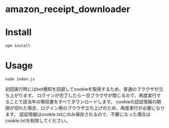 # amazon_receipt_downloader

# Install

```
npm install
```

# Usage

```
node index.js
```

初回実行時にはbot検知を回避してcookieを取得するため、普通のブラウザが立ち上がります。
ログインが完了したら一旦ブラウザが閉じるので、再度実行することで該当年の領収書をすべてダウンロードします。
cookieの認証情報の期限が切れた場合、ログイン用のブラウザ立ち上げのため、再度実行が必要になります。
認証情報はcookie.txtにのみ保存されるので、不要になった場合はcookie.txtを削除してください。
